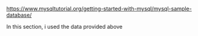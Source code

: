https://www.mysqltutorial.org/getting-started-with-mysql/mysql-sample-database/

In this section, i used the data provided above
